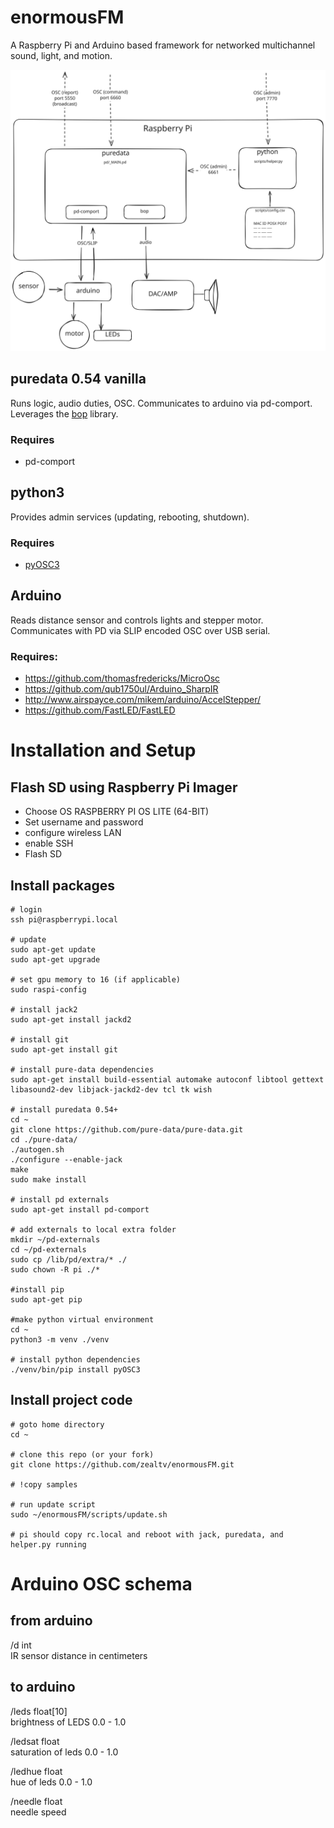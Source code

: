 # enormousFM

A Raspberry Pi and Arduino based framework for networked multichannel sound, light, and motion.  

![enormous node diagram](enormous-node.svg)


## puredata 0.54 vanilla 

Runs logic, audio duties, OSC.  Communicates to arduino via pd-comport.
Leverages the [bop](https://github.com/zealtv/bop) library. 

### Requires
- pd-comport


## python3

Provides admin services (updating, rebooting, shutdown). 

### Requires
- [pyOSC3](https://pypi.org/project/pyOSC3/)

## Arduino

Reads distance sensor and controls lights and stepper motor.  Communicates with PD via SLIP encoded OSC over USB serial.

### Requires:
- https://github.com/thomasfredericks/MicroOsc
- https://github.com/qub1750ul/Arduino_SharpIR
- http://www.airspayce.com/mikem/arduino/AccelStepper/
- https://github.com/FastLED/FastLED


# Installation and Setup
## Flash SD using Raspberry Pi Imager
- Choose OS RASPBERRY PI OS LITE (64-BIT)
- Set username and password
- configure wireless LAN
- enable SSH
- Flash SD

## Install packages
```
# login
ssh pi@raspberrypi.local

# update
sudo apt-get update
sudo apt-get upgrade

# set gpu memory to 16 (if applicable)
sudo raspi-config

# install jack2
sudo apt-get install jackd2

# install git
sudo apt-get install git

# install pure-data dependencies
sudo apt-get install build-essential automake autoconf libtool gettext libasound2-dev libjack-jackd2-dev tcl tk wish

# install puredata 0.54+
cd ~
git clone https://github.com/pure-data/pure-data.git
cd ./pure-data/
./autogen.sh
./configure --enable-jack
make
sudo make install

# install pd externals
sudo apt-get install pd-comport

# add externals to local extra folder
mkdir ~/pd-externals
cd ~/pd-externals 
sudo cp /lib/pd/extra/* ./
sudo chown -R pi ./*

#install pip
sudo apt-get pip

#make python virtual environment
cd ~
python3 -m venv ./venv

# install python dependencies
./venv/bin/pip install pyOSC3

```

## Install project code
```
# goto home directory
cd ~

# clone this repo (or your fork)
git clone https://github.com/zealtv/enormousFM.git

# !copy samples

# run update script 
sudo ~/enormousFM/scripts/update.sh

# pi should copy rc.local and reboot with jack, puredata, and helper.py running

```

# Arduino OSC schema
## from arduino
/d int  
IR sensor distance in centimeters


## to arduino
/leds float[10]  
brightness of LEDS 0.0 - 1.0

/ledsat float  
saturation of leds 0.0 - 1.0

/ledhue float  
hue of leds 0.0 - 1.0

/needle float  
needle speed